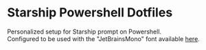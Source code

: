 # Starship Powershell Dotfiles
Personalized setup for Starship prompt on Powershell.<br>
Configured to be used with the "JetBrainsMono" font available <a href="https://github.com/ryanoasis/nerd-fonts/releases/download/v2.2.2/JetBrainsMono.zip">here</a>.
